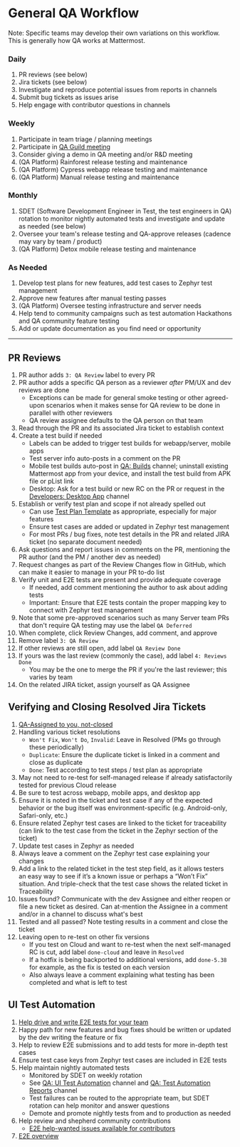 # General QA Workflow
Note: Specific teams may develop their own variations on this workflow. This is generally how QA works at Mattermost.

### Daily
1. PR reviews (see below)
2. Jira tickets (see below)
3. Investigate and reproduce potential issues from reports in channels
4. Submit bug tickets as issues arise
5. Help engage with contributor questions in channels

### Weekly
1. Participate in team triage / planning meetings
2. Participate in [QA Guild meeting](https://community.mattermost.com/core/channels/qa-weekly-meetings)
3. Consider giving a demo in QA meeting and/or R&D meeting
4. (QA Platform) Rainforest release testing and maintenance
5. (QA Platform) Cypress webapp release testing and maintenance
6. (QA Platform) Manual release testing and maintenance

### Monthly
1. SDET (Software Development Engineer in Test, the test engineers in QA) rotation to monitor nightly automated tests and investigate and update as needed (see below)
2. Oversee your team's release testing and QA-approve releases (cadence may vary by team / product)
3. (QA Platform) Detox mobile release testing and maintenance


### As Needed
1. Develop test plans for new features, add test cases to Zephyr test management
2. Approve new features after manual testing passes
3. (QA Platform) Oversee testing infrastructure and server needs
4. Help tend to community campaigns such as test automation Hackathons and QA community feature testing
5. Add or update documentation as you find need or opportunity

------------------------------------------
## PR Reviews
1. PR author adds `3: QA Review` label to every PR
2. PR author adds a specific QA person as a reviewer *after* PM/UX and dev reviews are done
   - Exceptions can be made for general smoke testing or other agreed-upon scenarios when it makes sense for QA review to be done in parallel with other reviewers
   - QA review assignee defaults to the QA person on that team
3. Read through the PR and its associated Jira ticket to establish context
4. Create a test build if needed
   - Labels can be added to trigger test builds for webapp/server, mobile apps
   - Test server info auto-posts in a comment on the PR
   - Mobile test builds auto-post in [QA: Builds](https://community.mattermost.com/core/channels/qa-builds) channel; uninstall existing Mattermost app from your device, and install the test build from APK file or pList link
   - Desktop: Ask for a test build or new RC on the PR or request in the [Developers: Desktop App](https://community.mattermost.com/core/channels/desktop-app) channel 
5. Establish or verify test plan and scope if not already spelled out
   - Can use [Test Plan Template](https://docs.google.com/document/d/16w9jMWXRRjuBbkF923Qka02UQyjF5_QI9skNEBb4fQQ) as appropriate, especially for major features
   - Ensure test cases are added or updated in Zephyr test management
   - For most PRs / bug fixes, note test details in the PR and related JIRA ticket (no separate document needed)
6. Ask questions and report issues in comments on the PR, mentioning the PR author (and the PM / another dev as needed)
7. Request changes as part of the Review Changes flow in GitHub, which can make it easier to manage in your PR to-do list
8. Verify unit and E2E tests are present and provide adequate coverage
   - If needed, add comment mentioning the author to ask about adding tests
   - Important: Ensure that E2E tests contain the proper mapping key to connect with Zephyr test management
9. Note that some pre-approved scenarios such as many Server team PRs that don't require QA testing may use the label `QA Deferred` 
10. When complete, click Review Changes, add comment, and approve
11. Remove label `3: QA Review`
12. If other reviews are still open, add label `QA Review Done`
13. If yours was the last review (commonly the case), add label `4: Reviews Done`
    - You may be the one to merge the PR if you're the last reviewer; this varies by team
14. On the related JIRA ticket, assign yourself as QA Assignee

## Verifying and Closing Resolved Jira Tickets
1. [QA-Assigned to you, not-closed](https://mattermost.atlassian.net/issues/?filter=15192)
2. Handling various ticket resolutions
   - `Won't Fix`, `Won't Do`, `Invalid`: Leave in Resolved (PMs go through these periodically)
   - `Duplicate`: Ensure the duplicate ticket is linked in a comment and close as duplicate
   - `Done`: Test according to test steps / test plan as appropriate
3. May not need to re-test for self-managed release if already satisfactorily tested for previous Cloud release
4. Be sure to test across webapp, mobile apps, and desktop app
5. Ensure it is noted in the ticket and test case if any of the expected behavior or the bug itself was environment-specific (e.g. Android-only, Safari-only, etc.)
6. Ensure related Zephyr test cases are linked to the ticket for traceability (can link to the test case from the ticket in the Zephyr section of the ticket)
7. Update test cases in Zephyr as needed
8. Always leave a comment on the Zephyr test case explaining your changes
9. Add a link to the related ticket in the test step field, as it allows testers an easy way to see if it’s a known issue or perhaps a “Won’t Fix” situation.
And triple-check that the test case shows the related ticket in Traceability
10. Issues found? Communicate with the dev Assignee and either reopen or file a new ticket as desired. Can at-mention the Assignee in a comment and/or in a channel to discuss what's best
11. Tested and all passed? Note testing results in a comment and close the ticket
12. Leaving open to re-test on other fix versions
    - If you test on Cloud and want to re-test when the next self-managed RC is cut, add label `done-cloud` and leave in `Resolved`
    - If a hotfix is being backported to additional versions, add `done-5.38` for example, as the fix is tested on each version
    - Also always leave a comment explaining what testing has been completed and what is left to test 

## UI Test Automation
1. [Help drive and write E2E tests for your team](https://developers.mattermost.com/contribute/webapp/end-to-end-tests/)
2. Happy path for new features and bug fixes should be written or updated by the dev writing the feature or fix
3. Help to review E2E submissions and to add tests for more in-depth test cases
4. Ensure test case keys from Zephyr test cases are included in E2E tests
5. Help maintain nightly automated tests
   - Monitored by SDET on weekly rotation
   - See [QA: UI Test Automation](https://community.mattermost.com/core/channels/ui-test-automation) channel and [QA: Test Automation Reports](https://community.mattermost.com/core/channels/qa-test-automation-reports) channel
   - Test failures can be routed to the appropriate team, but SDET rotation can help monitor and answer questions
   - Demote and promote nightly tests from and to production as needed
6. Help review and shepherd community contributions
   - [E2E help-wanted issues available for contributors](https://github.com/mattermost/mattermost-server/issues?utf8=%E2%9C%93&q=is%3Aissue+is%3Aopen+label%3A%22Up+For+Grabs%22+label%3A%22Area%2FE2E+Tests%22+)
7. [E2E overview](https://developers.mattermost.com/contribute/webapp/end-to-end-tests/)
